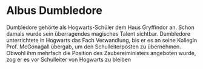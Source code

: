 # Albus Dumbledore

Dumbledore gehörte als Hogwarts-Schüler dem Haus Gryffindor an. Schon damals wurde sein überragendes magisches Talent sichtbar.
Dumbledore unterrichtete in Hogwarts das Fach Verwandlung, bis er es an seine Kollegin Prof. McGonagall übergab, um den Schulleiterposten zu übernehmen.
Obwohl ihm mehrfach die Position des Zaubereiministers angeboten wurde, zog er es vor Schulleiter von Hogwarts zu bleiben